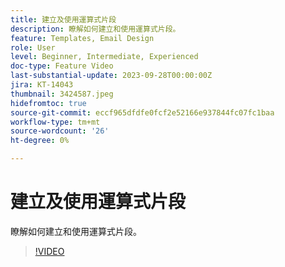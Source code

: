```yaml
---
title: 建立及使用運算式片段
description: 瞭解如何建立和使用運算式片段。
feature: Templates, Email Design
role: User
level: Beginner, Intermediate, Experienced
doc-type: Feature Video
last-substantial-update: 2023-09-28T00:00:00Z
jira: KT-14043
thumbnail: 3424587.jpeg
hidefromtoc: true
source-git-commit: eccf965dfdfe0fcf2e52166e937844fc07fc1baa
workflow-type: tm+mt
source-wordcount: '26'
ht-degree: 0%

---
```



# 建立及使用運算式片段

瞭解如何建立和使用運算式片段。

>[!VIDEO](https://video.tv.adobe.com/v/3424587/?learn=on)
